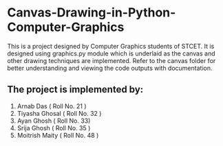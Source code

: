 # Canvas-Drawing-in-Python-Computer-Graphics
This is a project designed by Computer Graphics students of STCET. It is designed using graphics.py module which is underlaid as the canvas and other drawing techniques are implemented.
Refer to the canvas folder for better understanding and viewing the code outputs with documentation.


## The project is implemented by:
1. Arnab Das ( Roll No. 21 )
2. Tiyasha Ghosal ( Roll No. 32 )
3. Ayan Ghosh ( Roll No. 33)
4. Srija Ghosh ( Roll  No. 35 )
5. Moitrish Maity ( Roll No. 48 )
